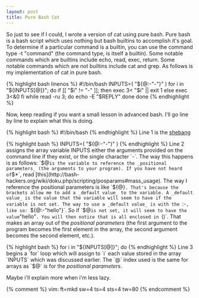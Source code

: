 ```yaml
---
layout: post
title: Pure Bash Cat
---
```


So just to see if I could, I wrote a version of cat using pure bash. Pure bash
is a bash script which uses nothing but bash builtins to accomplish it's goal.
To determine if a particular command is a builtin, you can use the command type
-t "command" (the command type, is itself a builtin). Some notable commands
which are builtins include echo, read, exec, return. Some notable commands which
are not builtins include cat and grep. As follows is my implementation of cat in
pure bash.

{% highlight bash linenos %}
#!/bin/bash
INPUTS=( "${@:-"-"}" )
for i in "${INPUTS[@]}"; do
	if [[ "$i" != "-" ]]; then
		exec 3< "$i" || exit 1
	else
		exec 3<&0
	fi
	while read -ru 3; do
		echo -E "$REPLY"
	done
done
{% endhighlight %}

Now, keep reading if you want a small lesson in advanced bash.  I'll go line by
line to explain what this is doing.

{% highlight bash %}
#!/bin/bash
{% endhighlight %}
Line 1 is the [shebang](http://en.wikipedia.org/wiki/Shebang_%28Unix%29)

{% highlight bash %}
INPUTS=( "${@:-"-"}" )
{% endhighlight %}
Line 2 assigns the array variable INPUTS either the arguments provided on the
command line if they exist, or the single character `-`. The way this happens is
as follows: `$@` is the variable to reference the _positional parameters_ (the
arguments to your program). If you have not heard of `$*`, read
[this](http://bash-hackers.org/wiki/doku.php/scripting/posparams#mass_usage).
The way I reference the positional parameters is like `${@}`. That's because the
brackets allow me to add a _default value_ to the variable. A _default value_ is
the value that the variable will seem to have if the variable is not set. The
way to use a _default value_ is with the `:-`, like so: `${@:-"hello"}`. So if
`$@` is not set, it will seem to have the value `"hello"`. You will then notice
that is all enclosed in `()`. That makes an array out of the _positional
parameters_ (the first argument to the program becomes the first element in the
array, the second argument becomes the second element, etc.).

{% highlight bash %}
for i in "${INPUTS[@]}"; do
{% endhighlight %}
Line 3 begins a `for` loop which will assign to `i` each value stored in the
array `INPUTS` which was discussed earlier. The `@` index used is the same for
arrays as `$@` is for the _positional parameters_.

Maybe i'll explain more when i'm less lazy.

{% comment %}
vim: ft=mkd sw=4 ts=4 sts=4 tw=80
{% endcomment %}
